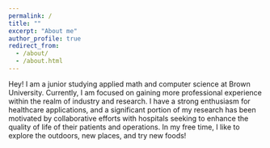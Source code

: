 ```yaml
---
permalink: /
title: ""
excerpt: "About me"
author_profile: true
redirect_from: 
  - /about/
  - /about.html
---
```


Hey! I am a junior studying applied math and computer science at Brown University. Currently, I am focused on gaining more professional experience within the realm of industry and research. I have a strong enthusiasm for healthcare applications, and a significant portion of my research has been motivated by collaborative efforts with hospitals seeking to enhance the quality of life of their patients and operations. In my free time, I like to explore the outdoors, new places, and try new foods! 